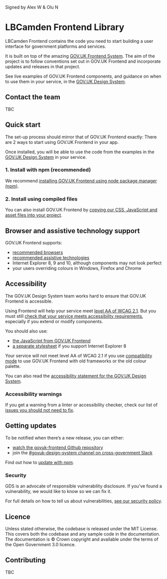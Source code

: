 Signed by Alex W & Olu N

LBCamden Frontend Library
=====================

LBCamden Frontend contains the code you need to start building a user interface
for government platforms and services.

It is built on top of the amazing [GOV.UK Frontend
System](https://frontend.design-system.service.gov.uk/). The aim of the project is to follow conventions set out in GOV.UK Frontend and incorporate updates and releases in that project.

See live examples of GOV.UK Frontend components, and guidance on when to use
them in your service, in the [GOV.UK Design
System](https://design-system.service.gov.uk/).

## Contact the team

TBC

## Quick start

The set-up process should mirror that of GOV.UK Frontend exactly: There are 2 ways to start using GOV.UK Frontend in your app.

Once installed, you will be able to use the code from the examples in the
[GOV.UK Design System](https://design-system.service.gov.uk/)
in your service.

### 1. Install with npm (recommended)

We recommend [installing GOV.UK Frontend using node package manager
(npm)](https://frontend.design-system.service.gov.uk/installing-with-npm/).

### 2. Install using compiled files

You can also install GOV.UK Frontend by [copying our CSS, JavaScript and asset
files into your project](https://frontend.design-system.service.gov.uk/install-using-precompiled-files/).

## Browser and assistive technology support

GOV.UK Frontend supports:

- [recommended browsers](https://www.gov.uk/service-manual/technology/designing-for-different-browsers-and-devices#browsers-to-test-in)
- [recommended assistive technologies](https://www.gov.uk/service-manual/technology/testing-with-assistive-technologies#which-assistive-technologies-to-test-with)
- Internet Explorer 8, 9 and 10, although components may not look perfect
- your users overriding colours in Windows, Firefox and Chrome

## Accessibility

The GOV.UK Design System team works hard to ensure that GOV.UK Frontend is accessible.

Using Frontend will help your service meet [level AA of WCAG 2.1](https://www.gov.uk/service-manual/helping-people-to-use-your-service/understanding-wcag). But you must still [check that your service meets accessibility requirements](https://www.gov.uk/service-manual/helping-people-to-use-your-service/making-your-service-accessible-an-introduction), especially if you extend or modify components.

You should also use:

- [the JavaScript from GOV.UK Frontend](https://frontend.design-system.service.gov.uk/importing-css-assets-and-javascript/#javascript)
- [a separate stylesheet](https://frontend.design-system.service.gov.uk/supporting-ie8/) if you support Internet Explorer 8

Your service will not meet level AA of WCAG 2.1 if you use [compatibility mode](https://frontend.design-system.service.gov.uk/compatibility-mode/) to use GOV.UK Frontend with old frameworks or the old colour palette.

You can also read the [accessibility statement for the GOV.UK Design System](https://design-system.service.gov.uk/accessibility/).

### Accessibility warnings

If you get a warning from a linter or accessibility checker, check our list of [issues you should not need to fix](https://github.com/alphagov/govuk-frontend/issues/1280#issuecomment-509588851).

## Getting updates

To be notified when there’s a new release, you can either:

- [watch the govuk-frontend Github repository](https://docs.github.com/en/github/managing-subscriptions-and-notifications-on-github/setting-up-notifications/configuring-notifications#configuring-your-watch-settings-for-an-individual-repository)
- join the [#govuk-design-system channel on cross-government Slack](https://ukgovernmentdigital.slack.com/app_redirect?channel=govuk-design-system)

Find out how to [update with npm](https://frontend.design-system.service.gov.uk/updating-with-npm/).

### Security

GDS is an advocate of responsible vulnerability disclosure. If you’ve found a vulnerability, we would like to know so we can fix it.

For full details on how to tell us about vulnerabilities, [see our security policy](https://github.com/alphagov/govuk-frontend/security/policy).

## Licence

Unless stated otherwise, the codebase is released under the MIT License. This
covers both the codebase and any sample code in the documentation. The
documentation is &copy; Crown copyright and available under the terms of the
Open Government 3.0 licence.

## Contributing

TBC